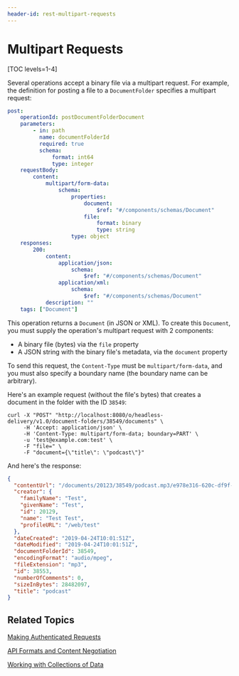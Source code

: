 ```yaml
---
header-id: rest-multipart-requests
---
```


# Multipart Requests

[TOC levels=1-4]

Several operations accept a binary file via a multipart request. For example, 
the definition for posting a file to a `DocumentFolder` specifies a multipart 
request: 

```yaml
post:
    operationId: postDocumentFolderDocument
    parameters:
        - in: path
          name: documentFolderId
          required: true
          schema:
              format: int64
              type: integer
    requestBody:
        content:
            multipart/form-data:
                schema:
                    properties:
                        document:
                            $ref: "#/components/schemas/Document"
                        file:
                            format: binary
                            type: string
                    type: object
    responses:
        200:
            content:
                application/json:
                    schema:
                        $ref: "#/components/schemas/Document"
                application/xml:
                    schema:
                        $ref: "#/components/schemas/Document"
            description: ""
    tags: ["Document"]
```

This operation returns a `Document` (in JSON or XML). To create this `Document`, 
you must supply the operation's multipart request with 2 components: 

-   A binary file (bytes) via the `file` property
-   A JSON string with the binary file's metadata, via the `document` property

To send this request, the `Content-Type` must be `multipart/form-data`, and you 
must also specify a boundary name (the boundary name can be arbitrary). 

Here's an example request (without the file's bytes) that creates a document in 
the folder with the ID `38549`: 

    curl -X "POST" "http://localhost:8080/o/headless-delivery/v1.0/document-folders/38549/documents" \
         -H 'Accept: application/json' \
         -H 'Content-Type: multipart/form-data; boundary=PART' \
         -u 'test@example.com:test' \
         -F "file=" \
         -F "document={\"title\": \"podcast\"}"

And here's the response: 

```json
{
  "contentUrl": "/documents/20123/38549/podcast.mp3/e978e316-620c-df9f-e0bd-7cc0447cca49?version=1.0&t=1556100111417",
  "creator": {
    "familyName": "Test",
    "givenName": "Test",
    "id": 20129,
    "name": "Test Test",
    "profileURL": "/web/test"
  },
  "dateCreated": "2019-04-24T10:01:51Z",
  "dateModified": "2019-04-24T10:01:51Z",
  "documentFolderId": 38549,
  "encodingFormat": "audio/mpeg",
  "fileExtension": "mp3",
  "id": 38553,
  "numberOfComments": 0,
  "sizeInBytes": 28482097,
  "title": "podcast"
}
```

## Related Topics

[Making Authenticated Requests](/docs/7-2/frameworks/-/knowledge_base/f/filter-sort-and-search)

[API Formats and Content Negotiation](/docs/7-2/frameworks/-/knowledge_base/f/api-formats-and-content-negotiation)

[Working with Collections of Data](/docs/7-2/frameworks/-/knowledge_base/f/working-with-collections-of-data)
